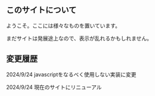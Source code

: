 ## このサイトについて
ようこそ。ここには様々なものを置いています。

まだサイトは発展途上なので、表示が乱れるかもしれません。

## 変更履歴

2024/9/24 javascriptをなるべく使用しない実装に変更

2024/9/24 現在のサイトにリニューアル

